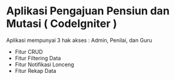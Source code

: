# Aplikasi Pengajuan Pensiun dan Mutasi ( CodeIgniter )

Aplikasi mempunyai 3 hak akses : Admin, Penilai, dan Guru
- Fitur CRUD
- Fitur Filtering Data
- Fitur Notifikasi Lonceng
- Fitur Rekap Data
